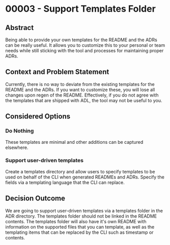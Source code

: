 # 00003 - Support Templates Folder

## Abstract

Being able to provide your own templates for the README and the ADRs
can be really useful. It allows you to customize this to your personal
or team needs while still sticking with the tool and processes for
maintaining proper ADRs.

## Context and Problem Statement

Currently, there is no way to deviate from the existing templates for
the README and the ADRs. If you want to customize these, you will lose all
changes upon regen of the README. Effectively, if you do not agree with
the templates that are shipped with ADL, the tool may not be useful to you.

## Considered Options

### Do Nothing
These templates are minimal and other additions can be captured elsewhere.

### Support user-driven templates
Create a templates directory and allow users to specify templates to be
used on behalf of the CLI when generated READMEs and ADRs. Specify the fields
via a templating language that the CLI can replace.

## Decision Outcome

We are going to support user-driven templates via a templates folder in the ADR directory. The templates folder should not be linked in the README contents.
The templates folder will also have it's own README with information on the
supported files that you can template, as well as the templating items that
can be replaced by the CLI such as timestamp or contents.

<!-- Add additional information here, comparison of options, research, etc -->

